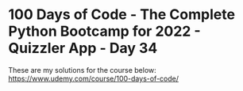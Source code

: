 # 100 Days of Code - The Complete Python Bootcamp for 2022 - Quizzler App - Day 34

These are my solutions for the course below:<br>
https://www.udemy.com/course/100-days-of-code/<br>